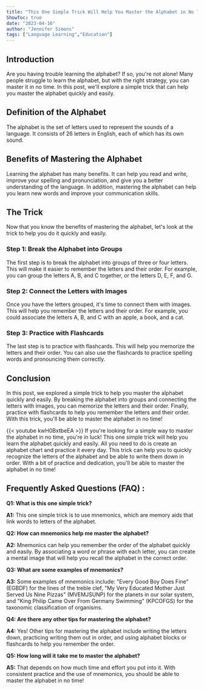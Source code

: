 ```yaml
---
title: "This One Simple Trick Will Help You Master the Alphabet in No Time!"
ShowToc: true 
date: "2023-04-16"
author: "Jennifer Simons" 
tags: ["Language Learning","Education"]
---
```

## Introduction 

Are you having trouble learning the alphabet? If so, you're not alone! Many people struggle to learn the alphabet, but with the right strategy, you can master it in no time. In this post, we'll explore a simple trick that can help you master the alphabet quickly and easily. 

## Definition of the Alphabet 

The alphabet is the set of letters used to represent the sounds of a language. It consists of 26 letters in English, each of which has its own sound. 

## Benefits of Mastering the Alphabet 

Learning the alphabet has many benefits. It can help you read and write, improve your spelling and pronunciation, and give you a better understanding of the language. In addition, mastering the alphabet can help you learn new words and improve your communication skills. 

## The Trick 

Now that you know the benefits of mastering the alphabet, let's look at the trick to help you do it quickly and easily. 

### Step 1: Break the Alphabet into Groups 

The first step is to break the alphabet into groups of three or four letters. This will make it easier to remember the letters and their order. For example, you can group the letters A, B, and C together, or the letters D, E, F, and G. 

### Step 2: Connect the Letters with Images 

Once you have the letters grouped, it's time to connect them with images. This will help you remember the letters and their order. For example, you could associate the letters A, B, and C with an apple, a book, and a cat. 

### Step 3: Practice with Flashcards 

The last step is to practice with flashcards. This will help you memorize the letters and their order. You can also use the flashcards to practice spelling words and pronouncing them correctly. 

## Conclusion 

In this post, we explored a simple trick to help you master the alphabet quickly and easily. By breaking the alphabet into groups and connecting the letters with images, you can memorize the letters and their order. Finally, practice with flashcards to help you remember the letters and their order. With this trick, you'll be able to master the alphabet in no time!

{{< youtube kwH0BxtbeEA >}} 
If you're looking for a simple way to master the alphabet in no time, you're in luck! This one simple trick will help you learn the alphabet quickly and easily. All you need to do is create an alphabet chart and practice it every day. This trick can help you to quickly recognize the letters of the alphabet and be able to write them down in order. With a bit of practice and dedication, you'll be able to master the alphabet in no time!

## Frequently Asked Questions (FAQ) :
**Q1: What is this one simple trick?**

**A1:** This one simple trick is to use mnemonics, which are memory aids that link words to letters of the alphabet. 

**Q2: How can mnemonics help me master the alphabet?**

**A2:** Mnemonics can help you remember the order of the alphabet quickly and easily. By associating a word or phrase with each letter, you can create a mental image that will help you recall the alphabet in the correct order. 

**Q3: What are some examples of mnemonics?**

**A3:** Some examples of mnemonics include: "Every Good Boy Does Fine" (EGBDF) for the lines of the treble clef, "My Very Educated Mother Just Served Us Nine Pizzas" (MVEMJSUNP) for the planets in our solar system, and "King Philip Came Over From Germany Swimming" (KPCOFGS) for the taxonomic classification of organisms. 

**Q4: Are there any other tips for mastering the alphabet?**

**A4:** Yes! Other tips for mastering the alphabet include writing the letters down, practicing writing them out in order, and using alphabet blocks or flashcards to help you remember the order. 

**Q5: How long will it take me to master the alphabet?**

**A5:** That depends on how much time and effort you put into it. With consistent practice and the use of mnemonics, you should be able to master the alphabet in no time!





